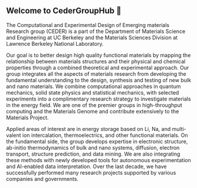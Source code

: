## Welcome to CederGroupHub 👋

<!--

**Here are some ideas to get you started:**

🙋‍♀️ A short introduction - what is your organization all about?
🌈 Contribution guidelines - how can the community get involved?
👩‍💻 Useful resources - where can the community find your docs? Is there anything else the community should know?
🍿 Fun facts - what does your team eat for breakfast?
🧙 Remember, you can do mighty things with the power of [Markdown](https://docs.github.com/github/writing-on-github/getting-started-with-writing-and-formatting-on-github/basic-writing-and-formatting-syntax)
-->

The Computational and Experimental Design of Emerging materials Research group (CEDER) is a part of the Department of Materials Science and Engineering at UC Berkeley and the Materials Sciences Division at Lawrence Berkeley National Laboratory.

Our goal is to better design high quality functional materials by mapping the relationship between materials structures and their physical and chemical properties through a combined theoretical and experimental approach. Our group integrates all the aspects of materials research from developing the fundamental understanding to the design, synthesis and testing of new bulk and nano materials. We combine computational approaches in quantum mechanics, solid state physics and statistical mechanics, with selected experiments into a complimentary research strategy to investigate materials in the energy field. We are one of the premier groups in high-throughput computing and the Materials Genome and contribute extensively to the Materials Project.

Applied areas of interest are in energy storage based on Li, Na, and multi-valent ion intercalation, thermoelectrics, and other functional materials. On the fundamental side, the group develops expertise in electronic structure, ab-initio thermodynamics of bulk and nano systems, diffusion, electron transport, structure prediction, and data mining. We are also integrating these methods with newly developed tools for autonomous experimentation and AI-enabled data interpretation. Over the last decade, we have successfully performed many research projects supported by various companies and governments.
